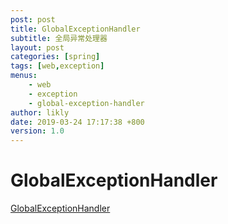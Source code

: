 ```yaml
---
post: post
title: GlobalExceptionHandler
subtitle: 全局异常处理器
layout: post
categories: [spring]
tags: [web,exception]
menus:
    - web
    - exception
    - global-exception-handler
author: likly
date: 2019-03-24 17:17:38 +800
version: 1.0
---
```


# GlobalExceptionHandler

[GlobalExceptionHandler](/final-spring/final-spring-web/src/main/java/org/finalframework/spring/web/exception/GlobalExceptionHandler.java)